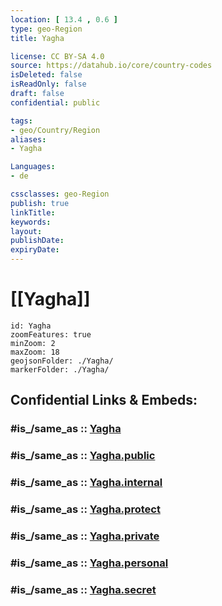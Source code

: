```yaml
---
location: [ 13.4 , 0.6 ] 
type: geo-Region
title: Yagha

license: CC BY-SA 4.0
source: https://datahub.io/core/country-codes
isDeleted: false
isReadOnly: false
draft: false
confidential: public

tags:
- geo/Country/Region
aliases:
- Yagha

Languages:
- de

cssclasses: geo-Region
publish: true
linkTitle: 
keywords: 
layout: 
publishDate: 
expiryDate: 
---
```


# [[Yagha]]

```leaflet
id: Yagha
zoomFeatures: true 
minZoom: 2 
maxZoom: 18
geojsonFolder: ./Yagha/
markerFolder: ./Yagha/
```


## Confidential Links & Embeds: 

### #is_/same_as :: [Yagha](/_Standards/Earth/Continent/Africa/Africa~West/Burkina_Faso/Regions~Burkina_Faso/Sahel/counties~Sahel/Yagha.md) 

### #is_/same_as :: [Yagha.public](/_public/Earth/Continent/Africa/Africa~West/Burkina_Faso/Regions~Burkina_Faso/Sahel/counties~Sahel/Yagha.public.md) 

### #is_/same_as :: [Yagha.internal](/_internal/Earth/Continent/Africa/Africa~West/Burkina_Faso/Regions~Burkina_Faso/Sahel/counties~Sahel/Yagha.internal.md) 

### #is_/same_as :: [Yagha.protect](/_protect/Earth/Continent/Africa/Africa~West/Burkina_Faso/Regions~Burkina_Faso/Sahel/counties~Sahel/Yagha.protect.md) 

### #is_/same_as :: [Yagha.private](/_private/Earth/Continent/Africa/Africa~West/Burkina_Faso/Regions~Burkina_Faso/Sahel/counties~Sahel/Yagha.private.md) 

### #is_/same_as :: [Yagha.personal](/_personal/Earth/Continent/Africa/Africa~West/Burkina_Faso/Regions~Burkina_Faso/Sahel/counties~Sahel/Yagha.personal.md) 

### #is_/same_as :: [Yagha.secret](/_secret/Earth/Continent/Africa/Africa~West/Burkina_Faso/Regions~Burkina_Faso/Sahel/counties~Sahel/Yagha.secret.md)


